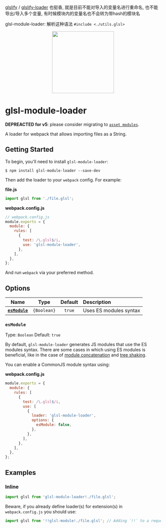 [glslify](https://github.com/glslify/glslify) / [glslify-loader](https://github.com/glslify/glslify-loader) 也挺香, 就是目前不能对导入的变量名进行重命名, 也不能导出/导入多个变量, 有时候模块内的变量名也不会转为带hash的模块名

glsl-module-loader: 解析这种语法 `#include <./utils.glsl>`


<div align="center">
  <a href="https://github.com/webpack/webpack">
    <img width="200" height="200"
      src="https://webpack.js.org/assets/icon-square-big.svg">
  </a>
</div>

# glsl-module-loader

**DEPREACTED for v5**: please consider migrating to [`asset modules`](https://webpack.js.org/guides/asset-modules/).

A loader for webpack that allows importing files as a String.

## Getting Started

To begin, you'll need to install `glsl-module-loader`:

```console
$ npm install glsl-module-loader --save-dev
```

Then add the loader to your `webpack` config. For example:

**file.js**

```js
import glsl from './file.glsl';
```

**webpack.config.js**

```js
// webpack.config.js
module.exports = {
  module: {
    rules: [
      {
        test: /\.glsl$/i,
        use: 'glsl-module-loader',
      },
    ],
  },
};
```

And run `webpack` via your preferred method.

## Options

|            Name             |    Type     | Default | Description            |
| :-------------------------: | :---------: | :-----: | :--------------------- |
| **[`esModule`](#esmodule)** | `{Boolean}` | `true`  | Uses ES modules syntax |

### `esModule`

Type: `Boolean`
Default: `true`

By default, `glsl-module-loader` generates JS modules that use the ES modules syntax.
There are some cases in which using ES modules is beneficial, like in the case of [module concatenation](https://webpack.js.org/plugins/module-concatenation-plugin/) and [tree shaking](https://webpack.js.org/guides/tree-shaking/).

You can enable a CommonJS module syntax using:

**webpack.config.js**

```js
module.exports = {
  module: {
    rules: [
      {
        test: /\.glsl$/i,
        use: [
          {
            loader: 'glsl-module-loader',
            options: {
              esModule: false,
            },
          },
        ],
      },
    ],
  },
};
```

## Examples

### Inline

```js
import glsl from 'glsl-module-loader!./file.glsl';
```

Beware, if you already define loader(s) for extension(s) in `webpack.config.js` you should use:

```js
import glsl from '!!glsl-module!./file.glsl'; // Adding `!!` to a request will disable all loaders specified in the configuration
```
